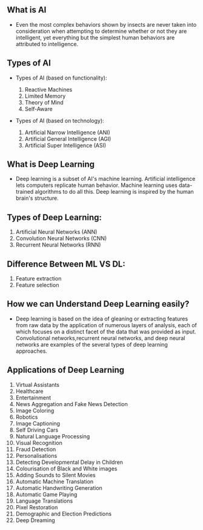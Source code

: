 ## What is AI

- Even the most complex behaviors shown by insects are never taken into consideration when attempting to determine whether or not they are intelligent, yet everything but the simplest human behaviors are attributed to intelligence.

## Types of AI

- Types of AI (based on functionality):

   1. Reactive Machines
   2. Limited Memory
   3. Theory of Mind
   4. Self-Aware

- Types of AI (based on technology):

   1. Artificial Narrow Intelligence (ANI)
   2. Artificial General Intelligence (AGI)
   3. Artificial Super Intelligence (ASI)

## What is Deep Learning

- Deep learning is a subset of AI's machine learning. Artificial intelligence lets computers replicate human behavior. Machine learning uses data-trained algorithms to do all this. Deep learning is inspired by the human brain's structure.

## Types of Deep Learning:

   1. Artificial Neural Networks (ANN)
   2. Convolution Neural Networks (CNN)
   3. Recurrent Neural Networks (RNN)

## Difference Between ML VS DL:

   1. Feature extraction
   2. Feature selection

## How we can Understand Deep Learning easily?

- Deep learning is based on the idea of gleaning or extracting features from raw data by the application of numerous layers of analysis, each of which focuses on a distinct facet of the data that was provided as input. Convolutional networks,recurrent neural networks, and deep neural networks are examples of the several types of deep learning approaches.

## Applications of Deep Learning

   1. Virtual Assistants
   2. Healthcare
   3. Entertainment
   4. News Aggregation and Fake News Detection
   5. Image Coloring
   6. Robotics
   7. Image Captioning
   8. Self Driving Cars
   9. Natural Language Processing
   10. Visual Recognition
   11. Fraud Detection
   12. Personalisations
   13. Detecting Developmental Delay in Children
   14. Colourisation of Black and White images
   15. Adding Sounds to Silent Movies
   16. Automatic Machine Translation
   17. Automatic Handwriting Generation 
   18. Automatic Game Playing
   19. Language Translations
   20. Pixel Restoration
   21. Demographic and Election Predictions
   22. Deep Dreaming